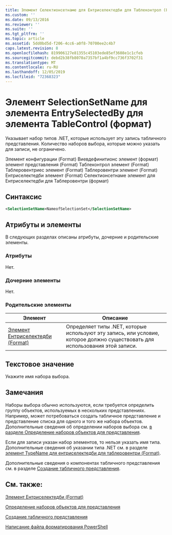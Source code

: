 ```yaml
---
title: Элемент Селектионсетнаме для Ентриселектедби для Таблеконтрол (Format) | Документация Майкрософт
ms.custom: ''
ms.date: 09/13/2016
ms.reviewer: ''
ms.suite: ''
ms.tgt_pltfrm: ''
ms.topic: article
ms.assetid: 5dd0bd5d-f206-4cc6-a0f8-70700ee2c4b7
caps.latest.revision: 8
ms.openlocfilehash: 819906127e81355c45103ede85ef3608e1c1cfeb
ms.sourcegitcommit: debd2b38fb8070a7357bf1a4bf9cc736f3702f31
ms.translationtype: MT
ms.contentlocale: ru-RU
ms.lasthandoff: 12/05/2019
ms.locfileid: "72368323"
---
```

# <a name="selectionsetname-element-for-entryselectedby-for-tablecontrol-format"></a>Элемент SelectionSetName для элемента EntrySelectedBy для элемента TableControl (формат)

Указывает набор типов .NET, которые использует эту запись табличного представления. Количество наборов выбора, которые можно указать для записи, не ограничено.

Элемент конфигурации (Format) Виевдефинитионс элемент (формат) элемент представления (Format) Таблеконтрол элемент (Format) Таблеровентриес элемент (Format) Таблеровентри элемент (Format) Ентриселектедби элемент (Format) Селектионсетнаме элемент для Ентриселектедби для Таблеровентри (формат)

## <a name="syntax"></a>Синтаксис

```xml
<SelectionSetName>NameofSelectionSet</SelectionSetName>
```

## <a name="attributes-and-elements"></a>Атрибуты и элементы

В следующих разделах описаны атрибуты, дочерние и родительские элементы.

### <a name="attributes"></a>Атрибуты

Нет.

### <a name="child-elements"></a>Дочерние элементы

Нет.

### <a name="parent-elements"></a>Родительские элементы

|Элемент|Описание|
|-------------|-----------------|
|[Элемент Ентриселектедби (Format)](./entryselectedby-element-for-tablerowentry-for-tablecontrol-format.md)|Определяет типы .NET, которые используют эту запись, или условие, которое должно существовать для использования этой записи.|

## <a name="text-value"></a>Текстовое значение

Укажите имя набора выбора.

## <a name="remarks"></a>Замечания

Наборы выбора обычно используются, если требуется определить группу объектов, используемых в нескольких представлениях. Например, может потребоваться создать табличное представление и представление списка для одного и того же набора объектов. Дополнительные сведения об определении наборов выбора см. [в разделе Определение наборов объектов для представления](./defining-selection-sets.md).

Если для записи указан набор элементов, то нельзя указать имя типа. Дополнительные сведения об указании типа .NET см. в разделе [элемент TypeName для ентриселектедби для таблеровентри (Format)](./typename-element-for-entryselectedby-for-tablecontrol-format.md).

Дополнительные сведения о компонентах табличного представления см. в разделе [Создание табличного представления](./creating-a-table-view.md).

## <a name="see-also"></a>См. также:

[Элемент Ентриселектедби (Format)](./entryselectedby-element-for-tablerowentry-for-tablecontrol-format.md)

[Определение наборов объектов для представления](./defining-selection-sets.md)

[Создание табличного представления](./creating-a-table-view.md)

[Написание файла форматирования PowerShell](./writing-a-powershell-formatting-file.md)
